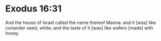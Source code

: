 # Exodus 16:31

And the house of Israel called the name thereof Manna: and it [was] like coriander seed, white; and the taste of it [was] like wafers [made] with honey.